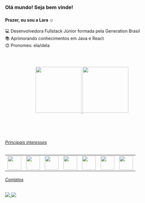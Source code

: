 <h3> Olá mundo! Seja bem vinde! </h3>

### <h4> Prazer, eu sou a Lara ☺ </h4>

<div align="left">
💻 Desenvolvedora Fullstack Júnior formada pela Generation Brasil <br>
📚 Aprimorando conhecimentos em Java e React <br>
😊 Pronomes: ela/dela
</div>

<br><br>  <div align="center">
  <a href="https://github.com/laradaniel">
  <img height="150em" src="https://github-readme-stats.vercel.app/api?username=laradaniel&show_icons=true&theme=radical&include_all_commits=true&count_private=true"/>
  <img height="150em" src="https://github-readme-stats.vercel.app/api/top-langs/?username=laradaniel&layout=compact&langs_count=7&theme=radical"/>
  </div>
  
  
<br><br><br>

###### Principais interesses
   <table>
     <tr>
      <td> <img src="https://cdn.jsdelivr.net/gh/devicons/devicon/icons/java/java-original.svg" width="45"/> </td>
       <td> <img src="https://cdn.jsdelivr.net/gh/devicons/devicon/icons/mysql/mysql-plain-wordmark.svg" width="45"/> </td>
       <td> <img src="https://cdn.jsdelivr.net/gh/devicons/devicon/icons/spring/spring-original-wordmark.svg" width="45"/></td>
       <td>  <img src="https://cdn.jsdelivr.net/gh/devicons/devicon/icons/html5/html5-plain-wordmark.svg" width="45"/></td>
        <td> <img src="https://cdn.jsdelivr.net/gh/devicons/devicon/icons/css3/css3-plain-wordmark.svg" width="45"/></td>
        <td> <img src="https://cdn.jsdelivr.net/gh/devicons/devicon/icons/typescript/typescript-original.svg" width="45"/></td>
        <td> <img src="https://cdn.jsdelivr.net/gh/devicons/devicon/icons/react/react-original-wordmark.svg" width="45"/></td>
     </tr>
  </table>

###### Contatos

<a href="https://www.linkedin.com/in/laradaniel1" alt="linkedin" target="_blank">
<img src="https://img.shields.io/badge/LinkedIn-%230077B5.svg?&style=flat-square&logo=linkedin&logoColor=white">
</a>
<a href="mailto:laradanielt@gmail.com" alt="gmail" target="_blank">
<img src="https://img.shields.io/badge/-Gmail-FF0000?style=flat-square&labelColor=FF0000&logo=gmail&logoColor=white&link=mailto:<laradanielt@gmail.com>" />
</a>

